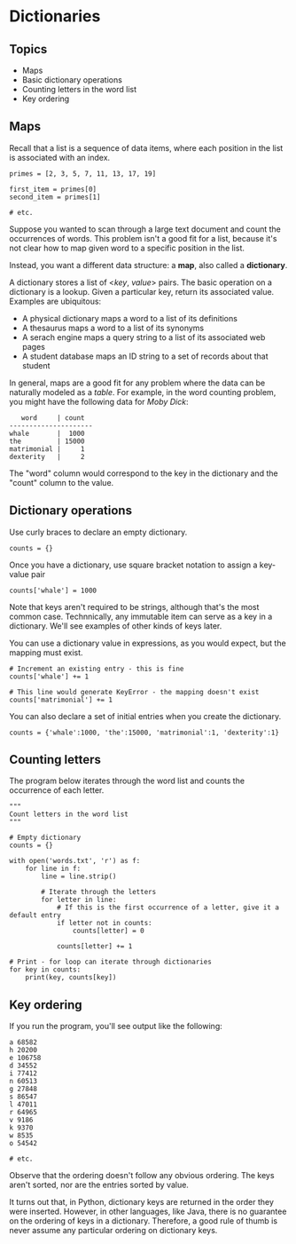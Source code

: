 # Dictionaries

## Topics

- Maps
- Basic dictionary operations
- Counting letters in the word list
- Key ordering


## Maps

Recall that a list is a sequence of data items, where each position in the list is associated with an index.
```
primes = [2, 3, 5, 7, 11, 13, 17, 19]

first_item = primes[0]
second_item = primes[1]

# etc.
```

Suppose you wanted to scan through a large text document and count the occurrences of words. This problem isn't a good fit for a list, because it's not clear how to map  given word to a specific position in the list.

Instead, you want a different data structure: a **map**, also called a **dictionary**.

A dictionary stores a list of <*key*, *value*> pairs. The basic operation on a dictionary is a lookup. Given a particular key, return its associated value. Examples are ubiquitous:

- A physical dictionary maps a word to a list of its definitions
- A thesaurus maps a word to a list of its synonyms
- A serach engine maps a query string to a list of its associated web pages
- A student database maps an ID string to a set of records about that student

In general, maps are a good fit for any problem where the data can be naturally modeled as a *table*. For example, in the word counting problem, you might have the following data for *Moby Dick*:
```
   word     | count
---------------------
whale       |  1000
the         | 15000
matrimonial |     1
dexterity   |     2
```
The "word" column would correspond to the key in the dictionary and the "count" column to the value.


## Dictionary operations

Use curly braces to declare an empty dictionary.
```
counts = {}
```
Once you have a dictionary, use square bracket notation to assign a key-value pair
```
counts['whale'] = 1000
```
Note that keys aren't required to be strings, although that's the most common case. Technnically, any immutable item can serve as a key in a dictionary. We'll see examples of other kinds of keys later.

You can use a dictionary value in expressions, as you would expect, but the mapping must exist.
```
# Increment an existing entry - this is fine
counts['whale'] += 1

# This line would generate KeyError - the mapping doesn't exist
counts['matrimonial'] += 1
```

You can also declare a set of initial entries when you create the dictionary.
```
counts = {'whale':1000, 'the':15000, 'matrimonial':1, 'dexterity':1}
```

## Counting letters

The program below iterates through the word list and counts the occurrence of each letter.
```
"""
Count letters in the word list
"""

# Empty dictionary
counts = {}

with open('words.txt', 'r') as f:
    for line in f:
        line = line.strip()

        # Iterate through the letters
        for letter in line:
            # If this is the first occurrence of a letter, give it a default entry
            if letter not in counts:
                counts[letter] = 0

            counts[letter] += 1

# Print - for loop can iterate through dictionaries
for key in counts:
    print(key, counts[key])
```

## Key ordering

If you run the program, you'll see output like the following:
```
a 68582
h 20200
e 106758
d 34552
i 77412
n 60513
g 27848
s 86547
l 47011
r 64965
v 9186
k 9370
w 8535
o 54542

# etc.
```
Observe that the ordering doesn't follow any obvious ordering. The keys aren't sorted, nor are the entries sorted by value.

It turns out that, in Python, dictionary keys are returned in the order they were inserted. However, in other languages, like Java, there is no guarantee on the ordering of keys in a dictionary. Therefore, a good rule of thumb is never assume any particular ordering on dictionary keys.
